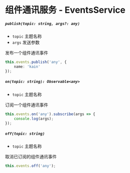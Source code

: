 # 组件通讯服务 - EventsService

##### `publish(topic: string, args?: any)`

- `topic` 主题名称
- `args` 发送参数

发布一个组件通讯事件

``` typescript
this.events.publish('any', {
    name: 'kain'
});
```

##### `on(topic: string): Observable<any>`

- `topic` 主题名称

订阅一个组件通讯事件

```typescript
this.events.on('any').subscribe(args => {
    console.log(args);
});
```

##### `off(topic: string)`

- `topic` 主题名称

取消已订阅的组件通讯事件

```typescript
this.events.off('any');
```